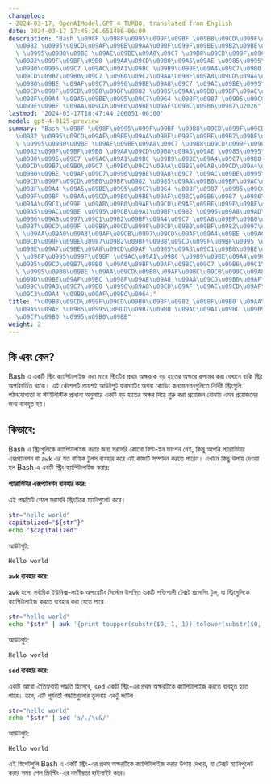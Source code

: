 ```yaml
---
changelog:
- 2024-03-17, OpenAIModel.GPT_4_TURBO, translated from English
date: 2024-03-17 17:45:26.651486-06:00
description: "Bash \u098F \u098F\u0995\u099F\u09BF \u09B8\u09CD\u099F\u09CD\u09B0\u09BF\
  \u0982 \u0995\u09CD\u09AF\u09BE\u09AA\u09BF\u099F\u09BE\u09B2\u09BE\u0987\u099C\
  \ \u0995\u09B0\u09BE \u09AE\u09BE\u09A8\u09C7 \u09B8\u09CD\u099F\u09CD\u09B0\u09BF\
  \u0982\u099F\u09BF\u09B0 \u09AA\u09CD\u09B0\u09A5\u09AE \u0985\u0995\u09CD\u09B7\
  \u09B0\u0995\u09C7 \u09AC\u09A1\u09BC \u09B9\u09BE\u09A4\u09C7\u09B0 \u0985\u0995\
  \u09CD\u09B7\u09B0\u09C7 \u09B0\u09C2\u09AA\u09BE\u09A8\u09CD\u09A4\u09B0 \u0995\
  \u09B0\u09BE \u09AF\u09C7\u0996\u09BE\u09A8\u09C7 \u09AC\u09BE\u0995\u09BF \u09B8\
  \u09CD\u099F\u09CD\u09B0\u09BF\u0982 \u0985\u09AA\u09B0\u09BF\u09AC\u09B0\u09CD\u09A4\
  \u09BF\u09A4 \u09A5\u09BE\u0995\u09C7\u0964 \u098F\u0987 \u0995\u09CC\u09B6\u09B2\
  \u099F\u09BF \u09AA\u09CD\u09B0\u09BE\u09AF\u09BC\u09B6\u0987\u2026"
lastmod: '2024-03-17T18:47:44.206051-06:00'
model: gpt-4-0125-preview
summary: "Bash \u098F \u098F\u0995\u099F\u09BF \u09B8\u09CD\u099F\u09CD\u09B0\u09BF\
  \u0982 \u0995\u09CD\u09AF\u09BE\u09AA\u09BF\u099F\u09BE\u09B2\u09BE\u0987\u099C\
  \ \u0995\u09B0\u09BE \u09AE\u09BE\u09A8\u09C7 \u09B8\u09CD\u099F\u09CD\u09B0\u09BF\
  \u0982\u099F\u09BF\u09B0 \u09AA\u09CD\u09B0\u09A5\u09AE \u0985\u0995\u09CD\u09B7\
  \u09B0\u0995\u09C7 \u09AC\u09A1\u09BC \u09B9\u09BE\u09A4\u09C7\u09B0 \u0985\u0995\
  \u09CD\u09B7\u09B0\u09C7 \u09B0\u09C2\u09AA\u09BE\u09A8\u09CD\u09A4\u09B0 \u0995\
  \u09B0\u09BE \u09AF\u09C7\u0996\u09BE\u09A8\u09C7 \u09AC\u09BE\u0995\u09BF \u09B8\
  \u09CD\u099F\u09CD\u09B0\u09BF\u0982 \u0985\u09AA\u09B0\u09BF\u09AC\u09B0\u09CD\u09A4\
  \u09BF\u09A4 \u09A5\u09BE\u0995\u09C7\u0964 \u098F\u0987 \u0995\u09CC\u09B6\u09B2\
  \u099F\u09BF \u09AA\u09CD\u09B0\u09BE\u09AF\u09BC\u09B6\u0987 \u0986\u0989\u099F\
  \u09AA\u09C1\u099F \u09AB\u09B0\u09AE\u09CD\u09AF\u09BE\u099F\u09BF\u0982 \u0985\
  \u09A5\u09AC\u09BE \u0995\u09CB\u09A1\u09BF\u0982 \u0995\u09A8\u09AD\u09C7\u09A8\
  \u09B6\u09A8\u0997\u09C1\u09B2\u09BF\u09A4\u09C7 \u09A8\u09BF\u09B0\u09CD\u09A6\u09BF\
  \u09B7\u09CD\u099F \u09B8\u09CD\u099F\u09CD\u09B0\u09BF\u0982\u0997\u09C1\u09B2\u09BF\
  \ \u09AA\u09A0\u09A8\u09AF\u09CB\u0997\u09CD\u09AF\u09A4\u09BE \u09AC\u09BE \u09B8\
  \u09CD\u099F\u09BE\u0987\u09B2\u09BF\u09B8\u09CD\u099F\u09BF\u0995 \u09AA\u09CD\u09B0\
  \u09BE\u09A7\u09BE\u09A8\u09CD\u09AF \u0985\u09A8\u09C1\u09B8\u09BE\u09B0\u09C7\
  \ \u098F\u0995\u099F\u09BF \u09AC\u09A1\u09BC \u09B9\u09BE\u09A4\u09C7\u09B0 \u0985\
  \u0995\u09CD\u09B7\u09B0 \u09A6\u09BF\u09AF\u09BC\u09C7 \u09B6\u09C1\u09B0\u09C1\
  \ \u0995\u09B0\u09BE \u09AA\u09CD\u09B0\u09AF\u09BC\u09CB\u099C\u09A8 \u09AC\u09CB\
  \u099D\u09BE\u09AF\u09BC \u098F\u09AE\u09A8 \u09AA\u09CD\u09B0\u09AF\u09BC\u09CB\
  \u099C\u09A8\u09C7\u09B0 \u099C\u09A8\u09CD\u09AF \u09AC\u09CD\u09AF\u09AC\u09B9\
  \u09C3\u09A4 \u09B9\u09AF\u09BC\u0964."
title: "\u09B8\u09CD\u099F\u09CD\u09B0\u09BF\u0982 \u098F\u09B0 \u09AA\u09CD\u09B0\
  \u09A5\u09AE \u0985\u0995\u09CD\u09B7\u09B0 \u09AC\u09A1\u09BC \u09B9\u09BE\u09A4\
  \u09C7\u09B0 \u0995\u09B0\u09BE"
weight: 2
---
```


## কি এবং কেন?
Bash এ একটি স্ট্রিং ক্যাপিটালাইজ করা মানে স্ট্রিংটির প্রথম অক্ষরকে বড় হাতের অক্ষরে রূপান্তর করা যেখানে বাকি স্ট্রিং অপরিবর্তিত থাকে। এই কৌশলটি প্রায়শই আউটপুট ফরম্যাটিং অথবা কোডিং কনভেনশনগুলিতে নির্দিষ্ট স্ট্রিংগুলি পঠনযোগ্যতা বা স্টাইলিস্টিক প্রাধান্য অনুসারে একটি বড় হাতের অক্ষর দিয়ে শুরু করা প্রয়োজন বোঝায় এমন প্রয়োজনের জন্য ব্যবহৃত হয়।

## কিভাবে:

Bash এ স্ট্রিংগুলিকে ক্যাপিটালাইজ করার জন্য সরাসরি কোনো বিল্ট-ইন ফাংশন নেই, কিন্তু আপনি প্যারামিটার এক্সপ্যানশন বা `awk` এর মত বাহ্যিক টুলস ব্যবহার করে এই কাজটি সম্পাদন করতে পারেন। এখানে কিছু উপায় দেওয়া হল Bash এ একটি স্ট্রিং ক্যাপিটালাইজ করার:

**প্যারামিটার এক্সপ্যানশন ব্যবহার করে:**

এই পদ্ধতিটি শেলে সরাসরি স্ট্রিংটিকে ম্যানিপুলেট করে।

```bash
str="hello world"
capitalized="${str^}"
echo "$capitalized"
```
আউটপুট:
```
Hello world
```

**`awk` ব্যবহার করে:**

`awk` হলো সর্বাধিক ইউনিক্স-লাইক অপারেটিং সিস্টেম উপস্থিত একটি শক্তিশালী টেক্সট প্রসেসিং টুল, যা স্ট্রিংগুলিকে ক্যাপিটালাইজ করতে ব্যবহার করা যেতে পারে।

```bash
str="hello world"
echo "$str" | awk '{print toupper(substr($0, 1, 1)) tolower(substr($0, 2))}'
```
আউটপুট:
```
Hello world
```

**`sed` ব্যবহার করে:**

একটি আরো ঐতিহ্যবাহী পদ্ধতি হিসেবে, `sed` একটি স্ট্রিং-এর প্রথম অক্ষরটিকে ক্যাপিটালাইজ করতে ব্যবহৃত হতে পারে। তবে, এটি পূর্ববর্তী পদ্ধতিগুলোর তুলনায় একটু জটিল।

```bash
str="hello world"
echo "$str" | sed 's/./\u&/'
```
আউটপুট:
```
Hello world
```

এই স্নিপেটগুলি Bash এ একটি স্ট্রিং-এর প্রথম অক্ষরটিকে ক্যাপিটালাইজ করার উপায় দেখায়, যা টেক্সট ম্যানিপুলেট করার সময় শেল স্ক্রিপ্টিং-এর নমনীয়তা হাইলাইট করে।
